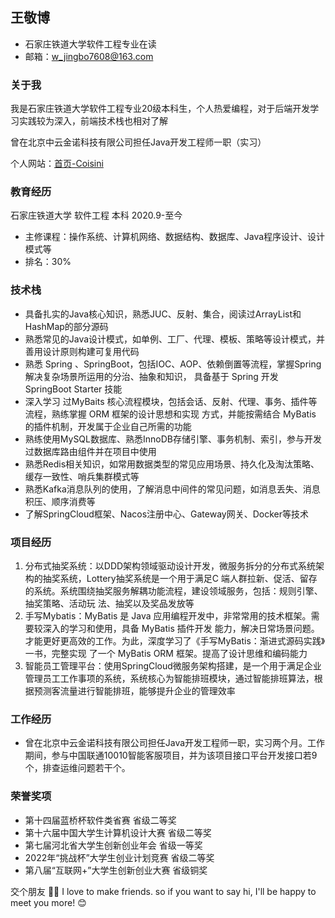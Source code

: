 ## 王敬博

- 石家庄铁道大学软件工程专业在读
- 邮箱：w_jingbo7608@163.com

### 关于我

我是石家庄铁道大学软件工程专业20级本科生，个人热爱编程，对于后端开发学习实践较为深入，前端技术栈也相对了解

曾在北京中云金诺科技有限公司担任Java开发工程师一职（实习）

个人网站：[首页-Coisini](http://myblog.coisini.wang/)

### 教育经历

石家庄铁道大学   软件工程   本科   2020.9-至今

- 主修课程：操作系统、计算机网络、数据结构、数据库、Java程序设计、设计模式等
- 排名：30%

### 技术栈

- 具备扎实的Java核心知识，熟悉JUC、反射、集合，阅读过ArrayList和HashMap的部分源码
- 熟悉常见的Java设计模式，如单例、工厂、代理、模板、策略等设计模式，并善用设计原则构建可复用代码 
- 熟悉 Spring 、SpringBoot，包括IOC、AOP、依赖倒置等流程，掌握Spring解决复杂场景所运用的分治、抽象和知识， 具备基于 Spring 开发 SpringBoot Starter 技能 
- 深入学习 过MyBaits 核心流程模块，包括会话、反射、代理、事务、插件等流程，熟练掌握 ORM 框架的设计思想和实现 方式，并能按需结合 MyBatis 的插件机制，开发属于企业自己所需的功能 
- 熟练使用MySQL数据库、熟悉InnoDB存储引擎、事务机制、索引，参与开发过数据库路由组件并在项目中使用 
- 熟悉Redis相关知识，如常用数据类型的常见应用场景、持久化及淘汰策略、缓存一致性、哨兵集群模式等 
- 熟悉Kafka消息队列的使用，了解消息中间件的常见问题，如消息丢失、消息积压、顺序消费等 
- 了解SpringCloud框架、Nacos注册中心、Gateway网关、Docker等技术

### 项目经历

1. 分布式抽奖系统：以DDD架构领域驱动设计开发，微服务拆分的分布式系统架构的抽奖系统，Lottery抽奖系统是一个用于满足C 端人群拉新、促活、留存的系统。系统围绕抽奖服务解耦功能流程，建设领域服务，包括：规则引擎、抽奖策略、活动玩 法、抽奖以及奖品发放等
2. 手写Mybatis：MyBatis 是 Java 应用编程开发中，非常常用的技术框架。需要较深入的学习和使用，具备 MyBatis 插件开发 能力，解决日常场景问题。才能更好更高效的工作。为此，深度学习了《手写MyBatis：渐进式源码实践》一书，完整实现 了一个 MyBatis ORM 框架。提高了设计思维和编码能力
3. 智能员工管理平台：使用SpringCloud微服务架构搭建，是一个用于满足企业管理员工工作事项的系统，系统核心为智能排班模块，通过智能排班算法，根据预测客流量进行智能排班，能够提升企业的管理效率

### 工作经历
- 曾在北京中云金诺科技有限公司担任Java开发工程师一职，实习两个月。工作期间，参与中国联通10010智能客服项目，并为该项目接口平台开发接口若9个，排查运维问题若干个。

### 荣誉奖项

- 第十四届蓝桥杯软件类省赛 省级二等奖 
- 第十六届中国大学生计算机设计大赛 省级二等奖 
- 第七届河北省大学生创新创业年会 省级一等奖 
- 2022年“挑战杯”大学生创业计划竞赛 省级二等奖 
- 第八届“互联网+”大学生创新创业大赛 省级铜奖

  
交个朋友 👬🏻
 I love to make friends. so if you want to say hi, I'll be happy to meet you more! 😊
